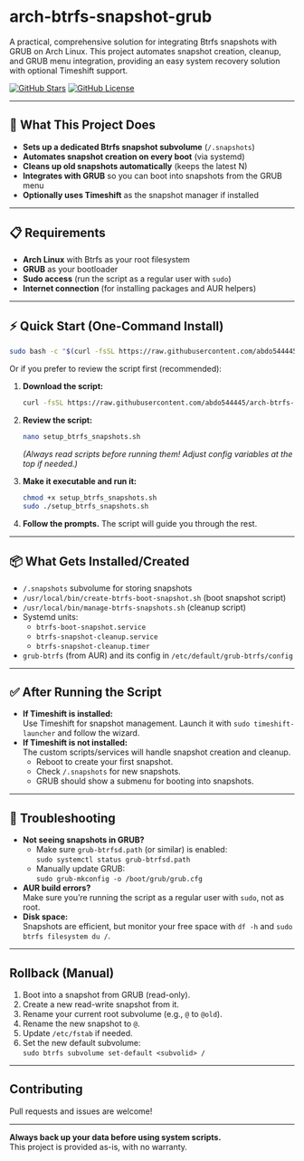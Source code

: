 # arch-btrfs-snapshot-grub

A practical, comprehensive solution for integrating Btrfs snapshots with GRUB on Arch Linux. This project automates snapshot creation, cleanup, and GRUB menu integration, providing an easy system recovery solution with optional Timeshift support.

[![GitHub Stars](https://img.shields.io/github/stars/abdo544445/arch-btrfs-snapshot-grub?style=for-the-badge)](https://github.com/abdo544445/arch-btrfs-snapshot-grub/stargazers)
[![GitHub License](https://img.shields.io/github/license/abdo544445/arch-btrfs-snapshot-grub?style=for-the-badge)](https://github.com/abdo544445/arch-btrfs-snapshot-grub/blob/main/LICENSE)

---

## 🚀 What This Project Does

- **Sets up a dedicated Btrfs snapshot subvolume** (`/.snapshots`)
- **Automates snapshot creation on every boot** (via systemd)
- **Cleans up old snapshots automatically** (keeps the latest N)
- **Integrates with GRUB** so you can boot into snapshots from the GRUB menu
- **Optionally uses Timeshift** as the snapshot manager if installed

---

## 📋 Requirements

- **Arch Linux** with Btrfs as your root filesystem
- **GRUB** as your bootloader
- **Sudo access** (run the script as a regular user with `sudo`)
- **Internet connection** (for installing packages and AUR helpers)

---

## ⚡ Quick Start (One-Command Install)

```bash
sudo bash -c "$(curl -fsSL https://raw.githubusercontent.com/abdo544445/arch-btrfs-snapshot-grub/main/setup_btrfs_snapshots.sh)"
```

Or if you prefer to review the script first (recommended):

1. **Download the script:**
    ```bash
    curl -fsSL https://raw.githubusercontent.com/abdo544445/arch-btrfs-snapshot-grub/main/setup_btrfs_snapshots.sh -o setup_btrfs_snapshots.sh
    ```

2. **Review the script:**
    ```bash
    nano setup_btrfs_snapshots.sh
    ```
    *(Always read scripts before running them! Adjust config variables at the top if needed.)*

3. **Make it executable and run it:**
    ```bash
    chmod +x setup_btrfs_snapshots.sh
    sudo ./setup_btrfs_snapshots.sh
    ```

4. **Follow the prompts.** The script will guide you through the rest.

---

## 📦 What Gets Installed/Created

- `/.snapshots` subvolume for storing snapshots
- `/usr/local/bin/create-btrfs-boot-snapshot.sh` (boot snapshot script)
- `/usr/local/bin/manage-btrfs-snapshots.sh` (cleanup script)
- Systemd units:
    - `btrfs-boot-snapshot.service`
    - `btrfs-snapshot-cleanup.service`
    - `btrfs-snapshot-cleanup.timer`
- `grub-btrfs` (from AUR) and its config in `/etc/default/grub-btrfs/config`

---

## ✅ After Running the Script

- **If Timeshift is installed:**  
  Use Timeshift for snapshot management. Launch it with `sudo timeshift-launcher` and follow the wizard.
- **If Timeshift is not installed:**  
  The custom scripts/services will handle snapshot creation and cleanup.  
  - Reboot to create your first snapshot.
  - Check `/.snapshots` for new snapshots.
  - GRUB should show a submenu for booting into snapshots.

---

## 🔧 Troubleshooting

- **Not seeing snapshots in GRUB?**
    - Make sure `grub-btrfsd.path` (or similar) is enabled:  
      `sudo systemctl status grub-btrfsd.path`
    - Manually update GRUB:  
      `sudo grub-mkconfig -o /boot/grub/grub.cfg`
- **AUR build errors?**  
  Make sure you’re running the script as a regular user with `sudo`, not as root.
- **Disk space:**  
  Snapshots are efficient, but monitor your free space with `df -h` and `sudo btrfs filesystem du /`.

---

## Rollback (Manual)

1. Boot into a snapshot from GRUB (read-only).
2. Create a new read-write snapshot from it.
3. Rename your current root subvolume (e.g., `@` to `@old`).
4. Rename the new snapshot to `@`.
5. Update `/etc/fstab` if needed.
6. Set the new default subvolume:  
   `sudo btrfs subvolume set-default <subvolid> /`

---

## Contributing

Pull requests and issues are welcome!

---

**Always back up your data before using system scripts.**  
This project is provided as-is, with no warranty.